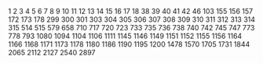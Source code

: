 1
2
3
4
5
6
7
8
9
10
11
12
13
14
15
16
17
18
38
39
40
41
42
46
103
155
156
157
172
173
178
299
300
301
303
304
305
306
307
308
309
310
311
312
313
314
315
514
515
579
658
710
717
720
723
733
735
736
738
740
742
745
747
773
778
793
1080
1094
1104
1106
1111
1145
1146
1149
1151
1152
1155
1156
1164
1166
1168
1171
1173
1178
1180
1186
1190
1195
1200
1478
1570
1705
1731
1844
2065
2112
2127
2540
2897

